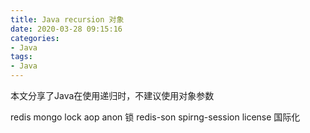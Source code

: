 ```yaml
---
title: Java recursion 对象
date: 2020-03-28 09:15:16
categories: 
- Java
tags: 
- Java
---
```

本文分享了Java在使用递归时，不建议使用对象参数
<!-- more -->



redis 
mongo
lock
aop anon
锁 redis-son
spirng-session
license
国际化